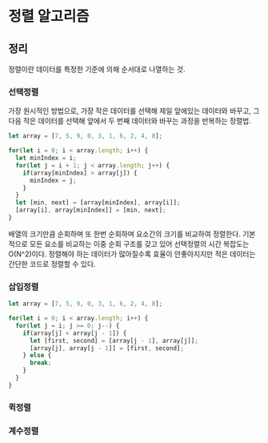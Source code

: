 # 정렬 알고리즘

## 정리

정렬이란 데이터를 특정한 기준에 의해 순서대로 나열하는 것.

### 선택정렬

가장 원시적인 방법으로, 가장 작은 데이터를 선택해 제일 앞에있는 데이터와 바꾸고, 그 다음 작은 데이터를 선택해 앞에서 두 번째 데이터와 바꾸는 과정을 반복하는 정렬법.

```javascript
let array = [7, 5, 9, 0, 3, 1, 6, 2, 4, 8];

for(let i = 0; i < array.length; i++) {
  let minIndex = i;
  for(let j = i + 1; j < array.length; j++) {
    if(array[minIndex] > array[j]) {
      minIndex = j;
    }
  }
  let [min, next] = [array[minIndex], array[i]];
  [array[i], array[minIndex]] = [min, next];
}
```

배열의 크기만큼 순회하며 또 한번 순회하며 요소간의 크기를 비교하여 정렬한다. 기본적으로 모든 요소를 비교하는 이중 순회 구조를 갖고 있어 선택정렬의 시간 복잡도는 O(N^2)이다. 정렬해야 하는 데이터가 많아질수록 효율이 안좋아지지만 적은 데이터는 간단한 코드로 정렬할 수 있다.

### 삽입정렬

```javascript
let array = [7, 5, 9, 0, 3, 1, 6, 2, 4, 8];

for(let i = 0; i < array.length; i++) {
  for(let j = i; j >= 0; j--) {
    if(array[j] < array[j - 1]) {
      let [first, second] = [array[j - 1], array[j]];
      [array[j], array[j - 1]] = [first, second];
    } else {
      break;
    }
  }
}
```



### 퀵정렬

### 계수정렬